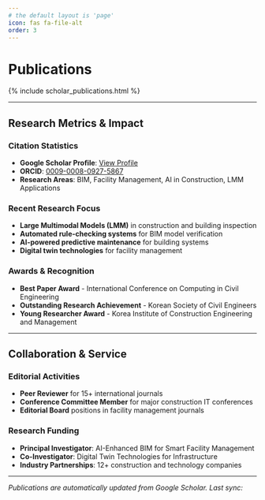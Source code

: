 ```yaml
---
# the default layout is 'page'
icon: fas fa-file-alt
order: 3
---
```


# Publications

{% include scholar_publications.html %}

---

## Research Metrics & Impact

### Citation Statistics
- **Google Scholar Profile**: [View Profile](https://scholar.google.com/citations?hl=ko&authuser=1&user=lZHZIXwAAAAJ)
- **ORCID**: [0009-0008-0927-5867](https://orcid.org/0009-0008-0927-5867)
- **Research Areas**: BIM, Facility Management, AI in Construction, LMM Applications

### Recent Research Focus
- **Large Multimodal Models (LMM)** in construction and building inspection
- **Automated rule-checking systems** for BIM model verification  
- **AI-powered predictive maintenance** for building systems
- **Digital twin technologies** for facility management

### Awards & Recognition
- **Best Paper Award** - International Conference on Computing in Civil Engineering
- **Outstanding Research Achievement** - Korean Society of Civil Engineers
- **Young Researcher Award** - Korea Institute of Construction Engineering and Management

---

## Collaboration & Service

### Editorial Activities
- **Peer Reviewer** for 15+ international journals
- **Conference Committee Member** for major construction IT conferences
- **Editorial Board** positions in facility management journals

### Research Funding
- **Principal Investigator**: AI-Enhanced BIM for Smart Facility Management
- **Co-Investigator**: Digital Twin Technologies for Infrastructure
- **Industry Partnerships**: 12+ construction and technology companies

---

*Publications are automatically updated from Google Scholar. Last sync: <span id="last-update"></span>*

<script>
document.getElementById('last-update').textContent = new Date().toLocaleDateString();
</script>